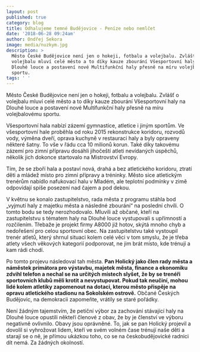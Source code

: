```yaml
---
layout: post
published: true
category: blog
title: Odhalujeme temné Budějovice - Peníze nebo nemlčet
date: '2018-06-28 09:24am'
author: Ondřej Sekora
image: media/nuzkym.jpg
description: >
  Město České Budějovice není jen o hokeji, fotbalu a volejbalu. Zvlášť o
  volejbalu mluví celé město a to díky kauze zbourání Všesportovní haly na
  Dlouhé louce a postavení nové Multifunkční haly přesně na míru volejbalovému
  sportu.
tags: ' '
---
```

Město České Budějovice není jen o hokeji, fotbalu a volejbalu. Zvlášť o volejbalu mluví celé město a to díky kauze zbourání Všesportovní haly na Dlouhé louce a postavení nové Multifunkční haly přesně na míru volejbalovému sportu.



Všesportovní hala nabízí zázemí gymnastice, atletice i jiným sportům. Ve všesportovní hale proběhla od roku 2015 rekonstrukce koridoru, rozvodů vody, výměna dveří, oprava kuchyně v restauraci haly a byly opraveny některé šatny. To vše v řádu cca 10 milionů korun. Také díky takovému zázemí pro zimní přípravu dosáhli jihočeští atleti nevídaných úspěchů, několik jich dokonce startovalo na Mistrovství Evropy.



Tím, že se zboří hala a postaví nová, drahá a bez atletického koridoru, ztratí děti a mládež místo pro zimní přípravy a tréninky. Město sice atletickým trenérům nabídlo nafukovací halu v Mladém, ale teplotní podmínky v zimě odpovídají spíše posezení nad čajem a pod dekou.



V květnu se konalo zastupitelstvo, rada města z programu stáhla bod „vyjmutí haly z majetku města a následné zbourání“ na poslední chvíli. O tomto bodu se tedy nerozhodovalo. Mluvili až občané, kteří na zastupitelstvu s tématem haly na Dlouhé louce vystupovali s upřímností a rozčilením. Třebaže je projekt firmy A8000 již hotov, skýtá mnoho chyb a nedořešení pro celou sportovní obec. Na zastupitelstvu také vystoupil trenér atletů, který shrnul situaci kolem celé věci v tom smyslu, že je třeba atlety všech věkových kategorií podporovat, ne jim brát místo, kde trénují a kam rádi chodí.



Po tomto projevu následoval tah města. **Pan Holický jako člen rady města a náměstek primátora pro výstavbu, majetek města, finance a ekonomiku zdvihl telefon a nechal se na určitých místech slyšet, že by se trenéři sportovních klubů měli krotit a nevystupovat. Pokud tak neučiní, mohou lidé kolem atletiky zapomenout na dotaci, kterou město přispěje na opravu atletického stadionu na Sokolském ostrově.** Občané Českých Budějovic, na demokracii zapomeňte, vrátily se staré pořádky.



Není žádným tajemstvím, že petiční výbor za zachování stávající haly na Dlouhé louce opustili někteří členové z obav, že by je členství ve výboru negativně ovlivnilo. Obavy jsou oprávněné. To, jak se pan Holický projevil a dovolil si vyhrožovat lidem, kteří ve svém volném čase trénují naše děti a starají se o ně, je přímou ukázkou toho, co se na českobudějovické radnici dít nemá. Za žádných okolností.
